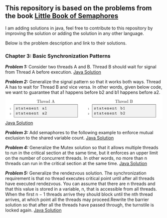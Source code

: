 ## This repository is based on the problems from the book [Little Book of Semaphores](http://greenteapress.com/semaphores/LittleBookOfSemaphores.pdf)

I am adding solutions in java, feel free to contribute to this repository by improving the solution or adding the solution in any other language.

Below is the problem description and link to their solutions.


### Chapter 3: Basic Synchronization Patterns

_**Problem 1:**_ Consider two threads A and B. Thread B should wait for signal from Thread A before execution.
[Java Solution](Chapter_Three_Basic_Synchronization_Patterns/Signal.java)


_**Problem 2:**_ Generalize the signal pattern so that it works both ways. Thread A has to wait for Thread B and vice versa. In other words, given below code, we want to guarantee that a1 happens before b2 and b1 happens before a2.
![](assets/Rendezvous.png)
[Java Solution](Chapter_Three_Basic_Synchronization_Patterns/Rendezvous.java)

_**Problem 3:**_ Add semaphores to the following example to enforce mutual exclusion to the shared variable count.
 [Java Solution](Chapter_Three_Basic_Synchronization_Patterns/Mutex.java)
 
_**Problem 4:**_ Generalize the Mutex solution so that it allows multiple threads to run in the critical section at the same time, but it enforces an upper limit on the number of concurrent threads. In other words, no more than n threads can run in the critical section at the same time.
[Java Solution](Chapter_Three_Basic_Synchronization_Patterns/Multiplex.java)

_**Problem 5:**_ Generalize the rendezvous solution. The synchronization requirement is that no thread executes critical point until after all threads have executed rendezvous. You can assume that there are n threads and that this value is stored in a variable, n, that is accessible from all threads. When the first n − 1 threads arrive they should block until the nth thread arrives, at which point all the threads may proceed.Rewrite the barrier solution so that after all the threads have passed through, the turnstile is locked again.
[Java Solution](Chapter_Three_Basic_Synchronization_Patterns/Barrier.java)